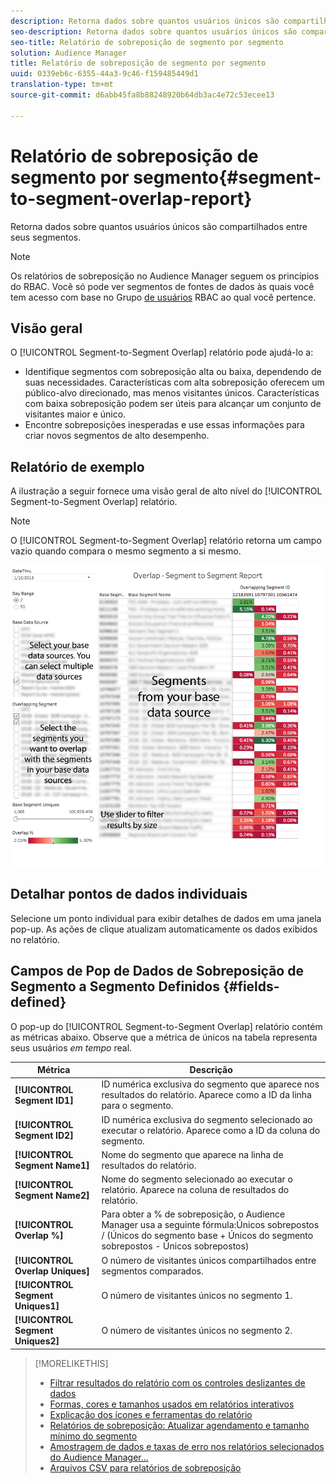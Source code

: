 ```yaml
---
description: Retorna dados sobre quantos usuários únicos são compartilhados entre seus segmentos.
seo-description: Retorna dados sobre quantos usuários únicos são compartilhados entre seus segmentos.
seo-title: Relatório de sobreposição de segmento por segmento
solution: Audience Manager
title: Relatório de sobreposição de segmento por segmento
uuid: 0339eb6c-6355-44a3-9c46-f159485449d1
translation-type: tm+mt
source-git-commit: d6abb45fa8b88248920b64db3ac4e72c53ecee13

---
```



# Relatório de sobreposição de segmento por segmento{#segment-to-segment-overlap-report}

Retorna dados sobre quantos usuários únicos são compartilhados entre seus segmentos.

>[!NOTE]
>
>Os relatórios de sobreposição no Audience Manager seguem os princípios do RBAC. Você só pode ver segmentos de fontes de dados às quais você tem acesso com base no Grupo [de usuários](/help/using/features/administration/administration-overview.md) RBAC ao qual você pertence.

<!-- 

c_segment_segment_overlap.xml

 -->

## Visão geral

O [!UICONTROL Segment-to-Segment Overlap] relatório pode ajudá-lo a:

* Identifique segmentos com sobreposição alta ou baixa, dependendo de suas necessidades. Características com alta sobreposição oferecem um público-alvo direcionado, mas menos visitantes únicos. Características com baixa sobreposição podem ser úteis para alcançar um conjunto de visitantes maior e único.
* Encontre sobreposições inesperadas e use essas informações para criar novos segmentos de alto desempenho.

## Relatório de exemplo

A ilustração a seguir fornece uma visão geral de alto nível do [!UICONTROL Segment-to-Segment Overlap] relatório.

>[!NOTE]
>
>O [!UICONTROL Segment-to-Segment Overlap] relatório retorna um campo vazio quando compara o mesmo segmento a si mesmo.

![](assets/segment-to-segment-overlap.png)

## Detalhar pontos de dados individuais

Selecione um ponto individual para exibir detalhes de dados em uma janela pop-up. As ações de clique atualizam automaticamente os dados exibidos no relatório.

## Campos de Pop de Dados de Sobreposição de Segmento a Segmento Definidos {#fields-defined}

<!-- 

r_s2s_data_pop.xml

 -->

O pop-up do [!UICONTROL Segment-to-Segment Overlap] relatório contém as métricas abaixo. Observe que a métrica de únicos na tabela representa seus usuários *em tempo* real.

| Métrica | Descrição |
|---|---|
| **[!UICONTROL Segment ID1]** | ID numérica exclusiva do segmento que aparece nos resultados do relatório. Aparece como a ID da linha para o segmento. |
| **[!UICONTROL Segment ID2]** | ID numérica exclusiva do segmento selecionado ao executar o relatório. Aparece como a ID da coluna do segmento. |
| **[!UICONTROL Segment Name1]** | Nome do segmento que aparece na linha de resultados do relatório. |
| **[!UICONTROL Segment Name2]** | Nome do segmento selecionado ao executar o relatório. Aparece na coluna de resultados do relatório. |
| **[!UICONTROL Overlap %]** | Para obter a % de sobreposição, o Audience Manager usa a seguinte fórmula:Únicos sobrepostos / (Únicos do segmento base + Únicos do segmento sobrepostos - Únicos sobrepostos) |
| **[!UICONTROL Overlap Uniques]** | O número de visitantes únicos compartilhados entre segmentos comparados. |
| **[!UICONTROL Segment Uniques1]** | O número de visitantes únicos no segmento 1. |
| **[!UICONTROL Segment Uniques2]** | O número de visitantes únicos no segmento 2. |

>[!MORELIKETHIS]
>
>* [Filtrar resultados do relatório com os controles deslizantes de dados](../../reporting/dynamic-reports/data-sliders.md)
>* [Formas, cores e tamanhos usados em relatórios interativos](../../reporting/dynamic-reports/interactive-report-technology.md#shapes-colors-sizes)
>* [Explicação dos ícones e ferramentas do relatório](../../reporting/dynamic-reports/interactive-report-technology.md#icons-tools-explained)
>* [Relatórios de sobreposição: Atualizar agendamento e tamanho mínimo do segmento](../../reporting/dynamic-reports/overlap-minimum-segment-size.md)
>* [Amostragem de dados e taxas de erro nos relatórios selecionados do Audience Manager...](../../reporting/report-sampling.md)
>* [Arquivos CSV para relatórios de sobreposição](../../reporting/dynamic-reports/overlap-csv-files.md)